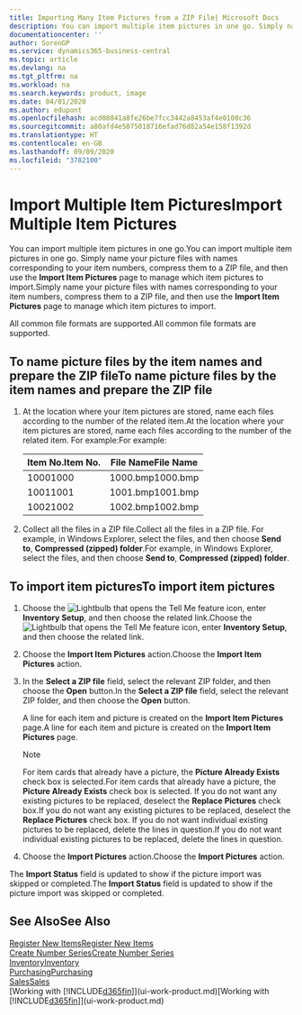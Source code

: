 ```yaml
---
title: Importing Many Item Pictures from a ZIP File| Microsoft Docs
description: You can import multiple item pictures in one go. Simply name your picture files with names corresponding to your item numbers, compress them to a zip file, and then use the Import Item Pictures page to manage which item pictures to import.
documentationcenter: ''
author: SorenGP
ms.service: dynamics365-business-central
ms.topic: article
ms.devlang: na
ms.tgt_pltfrm: na
ms.workload: na
ms.search.keywords: product, image
ms.date: 04/01/2020
ms.author: edupont
ms.openlocfilehash: acd08841a8fe26be7fcc3442a8453af4e0108c36
ms.sourcegitcommit: a80afd4e5075018716efad76d82a54e158f1392d
ms.translationtype: HT
ms.contentlocale: en-GB
ms.lasthandoff: 09/09/2020
ms.locfileid: "3782100"
---
```

# <a name="import-multiple-item-pictures"></a><span data-ttu-id="1932b-104">Import Multiple Item Pictures</span><span class="sxs-lookup"><span data-stu-id="1932b-104">Import Multiple Item Pictures</span></span>
<span data-ttu-id="1932b-105">You can import multiple item pictures in one go.</span><span class="sxs-lookup"><span data-stu-id="1932b-105">You can import multiple item pictures in one go.</span></span> <span data-ttu-id="1932b-106">Simply name your picture files with names corresponding to your item numbers, compress them to a ZIP file, and then use the **Import Item Pictures** page to manage which item pictures to import.</span><span class="sxs-lookup"><span data-stu-id="1932b-106">Simply name your picture files with names corresponding to your item numbers, compress them to a ZIP file, and then use the **Import Item Pictures** page to manage which item pictures to import.</span></span>

<span data-ttu-id="1932b-107">All common file formats are supported.</span><span class="sxs-lookup"><span data-stu-id="1932b-107">All common file formats are supported.</span></span>

## <a name="to-name-picture-files-by-the-item-names-and-prepare-the-zip-file"></a><span data-ttu-id="1932b-108">To name picture files by the item names and prepare the ZIP file</span><span class="sxs-lookup"><span data-stu-id="1932b-108">To name picture files by the item names and prepare the ZIP file</span></span>
1. <span data-ttu-id="1932b-109">At the location where your item pictures are stored, name each files according to the number of the related item.</span><span class="sxs-lookup"><span data-stu-id="1932b-109">At the location where your item pictures are stored, name each files according to the number of the related item.</span></span> <span data-ttu-id="1932b-110">For example:</span><span class="sxs-lookup"><span data-stu-id="1932b-110">For example:</span></span>

    |<span data-ttu-id="1932b-111">Item No.</span><span class="sxs-lookup"><span data-stu-id="1932b-111">Item No.</span></span>|<span data-ttu-id="1932b-112">File Name</span><span class="sxs-lookup"><span data-stu-id="1932b-112">File Name</span></span>|
    |-|-|
    |<span data-ttu-id="1932b-113">1000</span><span class="sxs-lookup"><span data-stu-id="1932b-113">1000</span></span>|<span data-ttu-id="1932b-114">1000.bmp</span><span class="sxs-lookup"><span data-stu-id="1932b-114">1000.bmp</span></span>|
    |<span data-ttu-id="1932b-115">1001</span><span class="sxs-lookup"><span data-stu-id="1932b-115">1001</span></span>|<span data-ttu-id="1932b-116">1001.bmp</span><span class="sxs-lookup"><span data-stu-id="1932b-116">1001.bmp</span></span>|
    |<span data-ttu-id="1932b-117">1002</span><span class="sxs-lookup"><span data-stu-id="1932b-117">1002</span></span>|<span data-ttu-id="1932b-118">1002.bmp</span><span class="sxs-lookup"><span data-stu-id="1932b-118">1002.bmp</span></span>|

2. <span data-ttu-id="1932b-119">Collect all the files in a ZIP file.</span><span class="sxs-lookup"><span data-stu-id="1932b-119">Collect all the files in a ZIP file.</span></span> <span data-ttu-id="1932b-120">For example, in Windows Explorer, select the files, and then choose **Send to**, **Compressed (zipped) folder**.</span><span class="sxs-lookup"><span data-stu-id="1932b-120">For example, in Windows Explorer, select the files, and then choose **Send to**, **Compressed (zipped) folder**.</span></span>     

## <a name="to-import-item-pictures"></a><span data-ttu-id="1932b-121">To import item pictures</span><span class="sxs-lookup"><span data-stu-id="1932b-121">To import item pictures</span></span>
1. <span data-ttu-id="1932b-122">Choose the ![Lightbulb that opens the Tell Me feature](media/ui-search/search_small.png "Tell me what you want to do") icon, enter **Inventory Setup**, and then choose the related link.</span><span class="sxs-lookup"><span data-stu-id="1932b-122">Choose the ![Lightbulb that opens the Tell Me feature](media/ui-search/search_small.png "Tell me what you want to do") icon, enter **Inventory Setup**, and then choose the related link.</span></span>
2. <span data-ttu-id="1932b-123">Choose the **Import Item Pictures** action.</span><span class="sxs-lookup"><span data-stu-id="1932b-123">Choose the **Import Item Pictures** action.</span></span>
3. <span data-ttu-id="1932b-124">In the **Select a ZIP file** field, select the relevant ZIP folder, and then choose the **Open** button.</span><span class="sxs-lookup"><span data-stu-id="1932b-124">In the **Select a ZIP file** field, select the relevant ZIP folder, and then choose the **Open** button.</span></span>

    <span data-ttu-id="1932b-125">A line for each item and picture is created on the **Import Item Pictures** page.</span><span class="sxs-lookup"><span data-stu-id="1932b-125">A line for each item and picture is created on the **Import Item Pictures** page.</span></span>

    > [!NOTE]
    > <span data-ttu-id="1932b-126">For item cards that already have a picture, the **Picture Already Exists** check box is selected.</span><span class="sxs-lookup"><span data-stu-id="1932b-126">For item cards that already have a picture, the **Picture Already Exists** check box is selected.</span></span> <span data-ttu-id="1932b-127">If you do not want any existing pictures to be replaced, deselect the **Replace Pictures** check box.</span><span class="sxs-lookup"><span data-stu-id="1932b-127">If you do not want any existing pictures to be replaced, deselect the **Replace Pictures** check box.</span></span> <span data-ttu-id="1932b-128">If you do not want individual existing pictures to be replaced, delete the lines in question.</span><span class="sxs-lookup"><span data-stu-id="1932b-128">If you do not want individual existing pictures to be replaced, delete the lines in question.</span></span>

3. <span data-ttu-id="1932b-129">Choose the **Import Pictures** action.</span><span class="sxs-lookup"><span data-stu-id="1932b-129">Choose the **Import Pictures** action.</span></span>

<span data-ttu-id="1932b-130">The **Import Status** field is updated to show if the picture import was skipped or completed.</span><span class="sxs-lookup"><span data-stu-id="1932b-130">The **Import Status** field is updated to show if the picture import was skipped or completed.</span></span>       

## <a name="see-also"></a><span data-ttu-id="1932b-131">See Also</span><span class="sxs-lookup"><span data-stu-id="1932b-131">See Also</span></span>
[<span data-ttu-id="1932b-132">Register New Items</span><span class="sxs-lookup"><span data-stu-id="1932b-132">Register New Items</span></span>](inventory-how-register-new-items.md)  
[<span data-ttu-id="1932b-133">Create Number Series</span><span class="sxs-lookup"><span data-stu-id="1932b-133">Create Number Series</span></span>](ui-create-number-series.md)  
[<span data-ttu-id="1932b-134">Inventory</span><span class="sxs-lookup"><span data-stu-id="1932b-134">Inventory</span></span>](inventory-manage-inventory.md)  
[<span data-ttu-id="1932b-135">Purchasing</span><span class="sxs-lookup"><span data-stu-id="1932b-135">Purchasing</span></span>](purchasing-manage-purchasing.md)  
[<span data-ttu-id="1932b-136">Sales</span><span class="sxs-lookup"><span data-stu-id="1932b-136">Sales</span></span>](sales-manage-sales.md)  
<span data-ttu-id="1932b-137">[Working with [!INCLUDE[d365fin](includes/d365fin_md.md)]](ui-work-product.md)</span><span class="sxs-lookup"><span data-stu-id="1932b-137">[Working with [!INCLUDE[d365fin](includes/d365fin_md.md)]](ui-work-product.md)</span></span>
